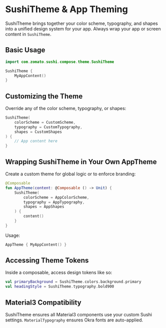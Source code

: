 # SushiTheme & App Theming

SushiTheme brings together your color scheme, typography, and shapes into a unified design system
for your app. Always wrap your app or screen content in `SushiTheme`.

## Basic Usage

```kotlin
import com.zomato.sushi.compose.theme.SushiTheme

SushiTheme {
    MyAppContent()
}
```

## Customizing the Theme

Override any of the color scheme, typography, or shapes:

```kotlin
SushiTheme(
    colorScheme = CustomScheme,
    typography = CustomTypography,
    shapes = CustomShapes
) {
    // App content here
}
```

## Wrapping SushiTheme in Your Own AppTheme

Create a custom theme for global logic or to enforce branding:

```kotlin
@Composable
fun AppTheme(content: @Composable () -> Unit) {
    SushiTheme(
        colorScheme = AppColorScheme,
        typography = AppTypography,
        shapes = AppShapes
    ) {
        content()
    }
}
```

Usage:

```kotlin
AppTheme { MyAppContent() }
```

## Accessing Theme Tokens

Inside a composable, access design tokens like so:

```kotlin
val primaryBackground = SushiTheme.colors.background.primary
val headingStyle = SushiTheme.typography.bold900
```

## Material3 Compatibility

SushiTheme ensures all Material3 components use your custom Sushi settings. `MaterialTypography`
ensures Okra fonts are auto-applied.